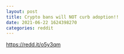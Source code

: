 ```yaml
--- 
layout: post 
title: Crypto bans will NOT curb adoption!! 
date: 2021-06-22 1624398270 
categories: reddit 
--- 
```

https://redd.it/o5y3qm
